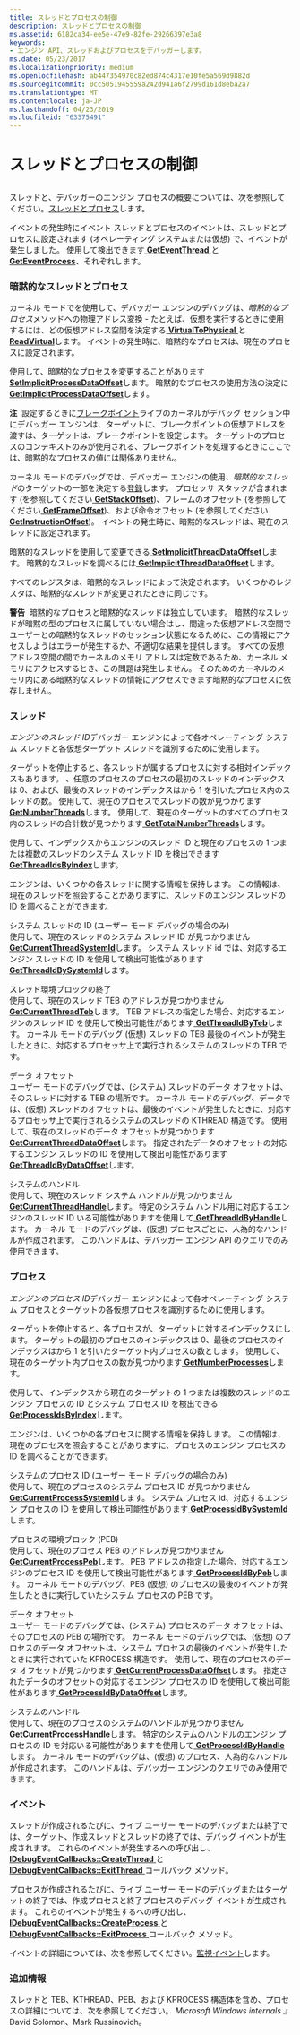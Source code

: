 ```yaml
---
title: スレッドとプロセスの制御
description: スレッドとプロセスの制御
ms.assetid: 6182ca34-ee5e-47e9-82fe-29266397e3a8
keywords:
- エンジン API、スレッドおよびプロセスをデバッガーします。
ms.date: 05/23/2017
ms.localizationpriority: medium
ms.openlocfilehash: ab447354970c82ed874c4317e10fe5a569d9882d
ms.sourcegitcommit: 0cc5051945559a242d941a6f2799d161d8eba2a7
ms.translationtype: MT
ms.contentlocale: ja-JP
ms.lasthandoff: 04/23/2019
ms.locfileid: "63375491"
---
```

# <a name="controlling-threads-and-processes"></a>スレッドとプロセスの制御


## <span id="ddk_threads_and_processes_dbx"></span><span id="DDK_THREADS_AND_PROCESSES_DBX"></span>


スレッドと、デバッガーのエンジン プロセスの概要については、次を参照してください。[スレッドとプロセス](threads-and-processes.md)します。

イベントの発生時にイベント スレッドとプロセスのイベントは、スレッドとプロセスに設定されます (オペレーティング システムまたは仮想) で、イベントが発生しました。 使用して検出できます[ **GetEventThread** ](https://msdn.microsoft.com/library/windows/hardware/ff546646)と[ **GetEventProcess**](https://msdn.microsoft.com/library/windows/hardware/ff546640)、それぞれします。

### <a name="span-idimplicitthreadsandprocessesspanspan-idimplicitthreadsandprocessesspanimplicit-threads-and-processes"></a><span id="implicit_threads_and_processes"></span><span id="IMPLICIT_THREADS_AND_PROCESSES"></span>暗黙的なスレッドとプロセス

カーネル モードでを使用して、デバッガー エンジンのデバッグは、*暗黙的なプロセス*メソッドへの物理アドレス変換 - たとえば、仮想を実行するときに使用するには、どの仮想アドレス空間を決定する[ **VirtualToPhysical** ](https://msdn.microsoft.com/library/windows/hardware/ff560335)と[ **ReadVirtual**](https://msdn.microsoft.com/library/windows/hardware/ff554359)します。 イベントの発生時に、暗黙的なプロセスは、現在のプロセスに設定されます。

使用して、暗黙的なプロセスを変更することがあります[ **SetImplicitProcessDataOffset**](https://msdn.microsoft.com/library/windows/hardware/ff556713)します。 暗黙的なプロセスの使用方法の決定に[ **GetImplicitProcessDataOffset**](https://msdn.microsoft.com/library/windows/hardware/ff546865)します。

**注**  設定するときに[ブレークポイント](multiprocessor-syntax.md#breakpoints)ライブのカーネルがデバッグ セッション中にデバッガー エンジンは、ターゲットに、ブレークポイントの仮想アドレスを渡すは、ターゲットは、ブレークポイントを設定します。 ターゲットのプロセスのコンテキストのみが使用される、ブレークポイントを処理するときにここでは、暗黙的なプロセスの値には関係ありません。

 

カーネル モードのデバッグでは、デバッガー エンジンの使用、*暗黙的なスレッド*のターゲットの一部を決定する[登録](x86-architecture.md#registers)します。 プロセッサ スタックが含まれます (を参照してください[ **GetStackOffset**](https://msdn.microsoft.com/library/windows/hardware/ff548403))、フレームのオフセット (を参照してください[ **GetFrameOffset**](https://msdn.microsoft.com/library/windows/hardware/ff546806))、および命令オフセット (を参照してください[ **GetInstructionOffset**](https://msdn.microsoft.com/library/windows/hardware/ff546916))。 イベントの発生時に、暗黙的なスレッドは、現在のスレッドに設定されます。

暗黙的なスレッドを使用して変更できる[ **SetImplicitThreadDataOffset**](https://msdn.microsoft.com/library/windows/hardware/ff556716)します。 暗黙的なスレッドを調べるには[ **GetImplicitThreadDataOffset**](https://msdn.microsoft.com/library/windows/hardware/ff546871)します。

すべてのレジスタは、暗黙的なスレッドによって決定されます。 いくつかのレジスタは、暗黙的なスレッドが変更されたときに同じです。

**警告**  暗黙的なプロセスと暗黙的なスレッドは独立しています。 暗黙的なスレッドが暗黙の型のプロセスに属していない場合はし、間違った仮想アドレス空間でユーザーとの暗黙的なスレッドのセッション状態になるために、この情報にアクセスしようはエラーが発生するか、不適切な結果を提供します。 すべての仮想アドレス空間の間でカーネルのメモリ アドレスは定数であるため、カーネル メモリにアクセスするとき、この問題は発生しません。 そのためのカーネルのメモリ内にある暗黙的なスレッドの情報にアクセスできます暗黙的なプロセスに依存しません。

 

### <a name="span-idthreadsspanspan-idthreadsspanthreads"></a><span id="threads"></span><span id="THREADS"></span>スレッド

*エンジンのスレッド ID*デバッガー エンジンによって各オペレーティング システム スレッドと各仮想ターゲット スレッドを識別するために使用します。

ターゲットを停止すると、各スレッドが属するプロセスに対する相対インデックスもあります。 、任意のプロセスのプロセスの最初のスレッドのインデックスは 0、および、最後のスレッドのインデックスはから 1 を引いたプロセス内のスレッドの数。 使用して、現在のプロセスでスレッドの数が見つかります[ **GetNumberThreads**](https://msdn.microsoft.com/library/windows/hardware/ff547992)します。 使用して、現在のターゲットのすべてのプロセス内のスレッドの合計数が見つかります[ **GetTotalNumberThreads**](https://msdn.microsoft.com/library/windows/hardware/ff549356)します。

使用して、インデックスからエンジンのスレッド ID と現在のプロセスの 1 つまたは複数のスレッドのシステム スレッド ID を検出できます[ **GetThreadIdsByIndex**](https://msdn.microsoft.com/library/windows/hardware/ff549339)します。

エンジンは、いくつかの各スレッドに関する情報を保持します。 この情報は、現在のスレッドを照会することがありますに、スレッドのエンジン スレッドの ID を調べることができます。

<span id="system_thread_ID__user-mode_debugging_only_"></span><span id="system_thread_id__user-mode_debugging_only_"></span><span id="SYSTEM_THREAD_ID__USER-MODE_DEBUGGING_ONLY_"></span>システム スレッドの ID (ユーザー モード デバッグの場合のみ)  
使用して、現在のスレッドのシステム スレッド ID が見つかりません[ **GetCurrentThreadSystemId**](https://msdn.microsoft.com/library/windows/hardware/ff546544)します。 システム スレッド id では、対応するエンジン スレッドの ID を使用して検出可能性があります[ **GetThreadIdBySystemId**](https://msdn.microsoft.com/library/windows/hardware/ff549329)します。

<span id="thread_environment_block__TEB_"></span><span id="thread_environment_block__teb_"></span><span id="THREAD_ENVIRONMENT_BLOCK__TEB_"></span>スレッド環境ブロックの終了  
使用して、現在のスレッド TEB のアドレスが見つかりません[ **GetCurrentThreadTeb**](https://msdn.microsoft.com/library/windows/hardware/ff546549)します。 TEB アドレスの指定した場合、対応するエンジンのスレッド ID を使用して検出可能性があります[ **GetThreadIdByTeb**](https://msdn.microsoft.com/library/windows/hardware/ff549336)します。 カーネル モードのデバッグ (仮想) スレッドの TEB 最後のイベントが発生したときに、対応するプロセッサ上で実行されるシステムのスレッドの TEB です。

<span id="data_offset"></span><span id="DATA_OFFSET"></span>データ オフセット  
ユーザー モードのデバッグでは、(システム) スレッドのデータ オフセットは、そのスレッドに対する TEB の場所です。 カーネル モードのデバッグ、データでは、(仮想) スレッドのオフセットは、最後のイベントが発生したときに、対応するプロセッサ上で実行されるシステムのスレッドの KTHREAD 構造です。 使用して、現在のスレッドのデータ オフセットが見つかります[ **GetCurrentThreadDataOffset**](https://msdn.microsoft.com/library/windows/hardware/ff545894)します。 指定されたデータのオフセットの対応するエンジン スレッドの ID を使用して検出可能性があります[ **GetThreadIdByDataOffset**](https://msdn.microsoft.com/library/windows/hardware/ff549302)します。

<span id="system_handle"></span><span id="SYSTEM_HANDLE"></span>システムのハンドル  
使用して、現在のスレッド システム ハンドルが見つかりません[ **GetCurrentThreadHandle**](https://msdn.microsoft.com/library/windows/hardware/ff545904)します。 特定のシステム ハンドル用に対応するエンジンのスレッド ID いる可能性がありますを使用して[ **GetThreadIdByHandle**](https://msdn.microsoft.com/library/windows/hardware/ff549312)します。 カーネル モードのデバッグは、(仮想) プロセスごとに、人為的なハンドルが作成されます。 このハンドルは、デバッガー エンジン API のクエリでのみ使用できます。

### <a name="span-idprocessesspanspan-idprocessesspanprocesses"></a><span id="processes"></span><span id="PROCESSES"></span>プロセス

*エンジンのプロセス ID*デバッガー エンジンによって各オペレーティング システム プロセスとターゲットの各仮想プロセスを識別するために使用します。

ターゲットを停止すると、各プロセスが、ターゲットに対するインデックスにします。 ターゲットの最初のプロセスのインデックスは 0、最後のプロセスのインデックスはから 1 を引いたターゲット内プロセスの数とします。 使用して、現在のターゲット内プロセスの数が見つかります[ **GetNumberProcesses**](https://msdn.microsoft.com/library/windows/hardware/ff547946)します。

使用して、インデックスから現在のターゲットの 1 つまたは複数のスレッドのエンジン プロセスの ID とシステム プロセス ID を検出できる[ **GetProcessIdsByIndex**](https://msdn.microsoft.com/library/windows/hardware/ff548160)します。

エンジンは、いくつかの各プロセスに関する情報を保持します。 この情報は、現在のプロセスを照会することがありますに、プロセスのエンジン プロセスの ID を調べることができます。

<span id="system_process_ID__user-mode_debugging_only_"></span><span id="system_process_id__user-mode_debugging_only_"></span><span id="SYSTEM_PROCESS_ID__USER-MODE_DEBUGGING_ONLY_"></span>システムのプロセス ID (ユーザー モード デバッグの場合のみ)  
使用して、現在のプロセスのシステム プロセス ID が見つかりません[ **GetCurrentProcessSystemId**](https://msdn.microsoft.com/library/windows/hardware/ff545850)します。 システム プロセス id、対応するエンジン プロセスの ID を使用して検出可能性があります[ **GetProcessIdBySystemId**](https://msdn.microsoft.com/library/windows/hardware/ff548155)します。

<span id="process_environment_block__PEB_"></span><span id="process_environment_block__peb_"></span><span id="PROCESS_ENVIRONMENT_BLOCK__PEB_"></span>プロセスの環境ブロック (PEB)  
使用して、現在のプロセス PEB のアドレスが見つかりません[ **GetCurrentProcessPeb**](https://msdn.microsoft.com/library/windows/hardware/ff545839)します。 PEB アドレスの指定した場合、対応するエンジンのプロセス ID を使用して検出可能性があります[ **GetProcessIdByPeb**](https://msdn.microsoft.com/library/windows/hardware/ff548150)します。 カーネル モードのデバッグ、PEB (仮想) のプロセスの最後のイベントが発生したときに実行していたシステム プロセスの PEB です。

<span id="data_offset"></span><span id="DATA_OFFSET"></span>データ オフセット  
ユーザー モードのデバッグでは、(システム) プロセスのデータ オフセットは、そのプロセスの PEB の場所です。 カーネル モードのデバッグでは、(仮想) のプロセスのデータ オフセットは、システム プロセスの最後のイベントが発生したときに実行されていた KPROCESS 構造です。 使用して、現在のプロセスのデータ オフセットが見つかります[ **GetCurrentProcessDataOffset**](https://msdn.microsoft.com/library/windows/hardware/ff545787)します。 指定されたデータのオフセットの対応するエンジン プロセスの ID を使用して検出可能性があります[ **GetProcessIdByDataOffset**](https://msdn.microsoft.com/library/windows/hardware/ff548140)します。

<span id="system_handle"></span><span id="SYSTEM_HANDLE"></span>システムのハンドル  
使用して、現在のプロセスのシステムのハンドルが見つかりません[ **GetCurrentProcessHandle**](https://msdn.microsoft.com/library/windows/hardware/ff545829)します。 特定のシステムのハンドルのエンジン プロセスの ID を対応いる可能性がありますを使用して[ **GetProcessIdByHandle**](https://msdn.microsoft.com/library/windows/hardware/ff548147)します。 カーネル モードのデバッグは、(仮想) のプロセス、人為的なハンドルが作成されます。 このハンドルは、デバッガー エンジンのクエリでのみ使用できます。

### <a name="span-ideventsspanspan-ideventsspanevents"></a><span id="events"></span><span id="EVENTS"></span>イベント

スレッドが作成されるたびに、ライブ ユーザー モードのデバッグまたは終了では、ターゲット、作成スレッドとスレッドの終了では、デバッグ イベントが生成されます。 これらのイベントが発生するへの呼び出し、 [ **IDebugEventCallbacks::CreateThread** ](https://msdn.microsoft.com/library/windows/hardware/ff550713)と[ **IDebugEventCallbacks::ExitThread** ](https://msdn.microsoft.com/library/windows/hardware/ff550730)コールバック メソッド。

プロセスが作成されるたびに、ライブ ユーザー モードのデバッグまたはターゲットの終了では、作成プロセスと終了プロセスのデバッグ イベントが生成されます。 これらのイベントが発生するへの呼び出し、 [ **IDebugEventCallbacks::CreateProcess** ](https://msdn.microsoft.com/library/windows/hardware/ff550697)と[ **IDebugEventCallbacks::ExitProcess** ](https://msdn.microsoft.com/library/windows/hardware/ff550728)コールバック メソッド。

イベントの詳細については、次を参照してください。[監視イベント](monitoring-events.md)します。

### <a name="span-idadditionalinformationspanspan-idadditionalinformationspanadditional-information"></a><span id="additional_information"></span><span id="ADDITIONAL_INFORMATION"></span>追加情報

スレッドと TEB、KTHREAD、PEB、および KPROCESS 構造体を含め、プロセスの詳細については、次を参照してください。 *Microsoft Windows internals 』* David Solomon、Mark Russinovich。

 

 





